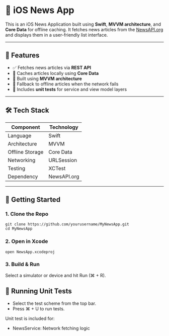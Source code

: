 # 📰 iOS News App

This is an iOS News Application built using **Swift**, **MVVM architecture**, and **Core Data** for offline caching. It fetches news articles from the [NewsAPI.org](https://newsapi.org/) and displays them in a user-friendly list interface.

---

## 📱 Features

- ✅ Fetches news articles via **REST API**
- 📶 Caches articles locally using **Core Data**
- 🧠 Built using **MVVM architecture**
- 📡 Fallback to offline articles when the network fails
- 🧪 Includes **unit tests** for service and view model layers

---

## 🛠️ Tech Stack

| Component       | Technology       |
|----------------|------------------|
| Language        | Swift            |
| Architecture    | MVVM             |
| Offline Storage | Core Data        |
| Networking      | URLSession       |
| Testing         | XCTest           |
| Dependency      | NewsAPI.org      |

---

## 🚀 Getting Started

### 1. Clone the Repo

```
git clone https://github.com/yourusername/MyNewsApp.git
cd MyNewsApp
```

### 2. Open in Xcode

```
open NewsApp.xcodeproj
```

### 3. Build & Run

Select a simulator or device and hit Run (⌘ + R).

## 🧪 Running Unit Tests
- Select the test scheme from the top bar.
- Press ⌘ + U to run tests.

Unit test is included for:
- NewsService: Network fetching logic
